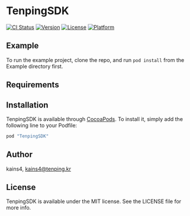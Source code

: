 # TenpingSDK

[![CI Status](http://img.shields.io/travis/kains4/TenpingSDK.svg?style=flat)](https://travis-ci.org/kains4/TenpingSDK)
[![Version](https://img.shields.io/cocoapods/v/TenpingSDK.svg?style=flat)](http://cocoapods.org/pods/TenpingSDK)
[![License](https://img.shields.io/cocoapods/l/TenpingSDK.svg?style=flat)](http://cocoapods.org/pods/TenpingSDK)
[![Platform](https://img.shields.io/cocoapods/p/TenpingSDK.svg?style=flat)](http://cocoapods.org/pods/TenpingSDK)

## Example

To run the example project, clone the repo, and run `pod install` from the Example directory first.

## Requirements

## Installation

TenpingSDK is available through [CocoaPods](http://cocoapods.org). To install
it, simply add the following line to your Podfile:

```ruby
pod "TenpingSDK"
```

## Author

kains4, kains4@tenping.kr

## License

TenpingSDK is available under the MIT license. See the LICENSE file for more info.
